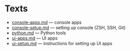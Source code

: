 # Texts

* [console-apps.md](./console-apps.md) — console apps
* [console-setup.md](./console-setup.md) — setting up console (ZSH, SSH, Git)
* [python.md](./python.md) — Python tools
* [ui-apps.md](./ui-apps.md) — UI apps
* [ui-setup.md](./ui-apps-setup.md) — instructions for setting up UI apps
